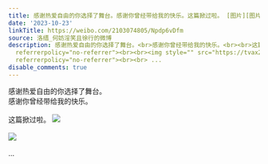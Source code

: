```yaml
---
title: 感谢热爱自由的你选择了舞台。感谢你曾经带给我的快乐。这篇掀过啦。 [图片][图片]
date: '2023-10-23'
linkTitle: https://weibo.com/2103074805/Npdp6vDfm
source: 洛缙_何妨淫笑且徐行的微博
description: 感谢热爱自由的你选择了舞台。<br>感谢你曾经带给我的快乐。<br><br>这篇掀过啦。 <img style="" src="https://tvax3.sinaimg.cn/large/7d5a5ff5ly1hj5gek5v55j22tf4854qs.jpg"
  referrerpolicy="no-referrer"><br><br><img style="" src="https://tvax2.sinaimg.cn/large/7d5a5ff5ly1hj5geo7kvkj223u35snpe.jpg"
  referrerpolicy="no-referrer"><br><br> ...
disable_comments: true
---
```

感谢热爱自由的你选择了舞台。<br>感谢你曾经带给我的快乐。<br><br>这篇掀过啦。 <img style="" src="https://tvax3.sinaimg.cn/large/7d5a5ff5ly1hj5gek5v55j22tf4854qs.jpg" referrerpolicy="no-referrer"><br><br><img style="" src="https://tvax2.sinaimg.cn/large/7d5a5ff5ly1hj5geo7kvkj223u35snpe.jpg" referrerpolicy="no-referrer"><br><br> ...